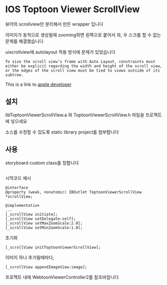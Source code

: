 # IOS Toptoon Viewer ScrollView

뷰어의 scrollview만 분리해서 만든 wrapper 입니다

이미지가 동적으로 생성될때 zooming하면 왼쪽으로 붙어서 좌, 우 스크롤 할 수 없는 문제를 해결했습니다

uiscrollview에  autolayout 적용 방식에 문제가 있었습니다

`
To size the scroll view’s frame with Auto Layout, constraints must either be explicit regarding the width and height of the scroll view, or the edges of the scroll view must be tied to views outside of its subtree.
`

This is a link to [apple developer](https://developer.apple.com/library/content/technotes/tn2154/_index.html)


## 설치

libToptoonViewerScrollView.a 와 ToptoonViewerScrollView.h 파일을 프로젝트에 넣으세요

소스를 수정할 수 있도록 static library project를 첨부합니다

## 사용

storyboard custom class를 정합니다

![]()

시작코드 예시

```
@interface
@property (weak, nonatomic) IBOutlet ToptoonViewerScrollView *scrollView;

@implementation
...
[_scrollView initiate];
[_scrollView setDelegate:self];
[_scrollView setMaxZoomScale:2.0];
[_scrollView setMinZoomScale:1.0];
```

초기화

```
[_scrollView initToptoonViewerScrollView];
```

이미지 하나 추가될때마다,
```
[_scrollView appendImageView:image];
```

프로젝트 내에 WebtoonViewerController2를 참조바랍니다







